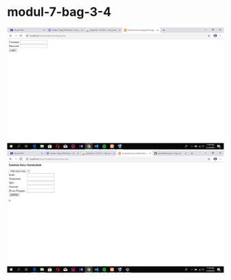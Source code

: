 # modul-7-bag-3-4
![alt text](https://github.com/kamila05/modul-7-bag-3-4/blob/master/ss1.png)
![alt text](https://github.com/kamila05/modul-7-bag-3-4/blob/master/ss2.png)
